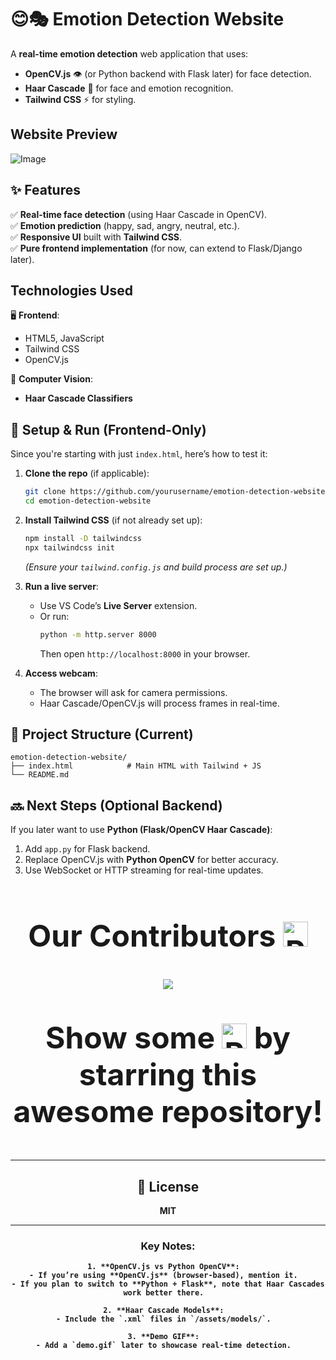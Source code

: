 # 😊🎭 Emotion Detection Website  

A **real-time emotion detection** web application that uses:  
- **OpenCV.js** 👁️ (or Python backend with Flask later) for face detection.  
- **Haar Cascade** 🎨 for face and emotion recognition.  
- **Tailwind CSS** ⚡ for styling.  

## Website Preview
![Image](https://github.com/user-attachments/assets/24668812-fd30-42a2-ae3e-ca290e303cea)   

## ✨ Features  
✅ **Real-time face detection** (using Haar Cascade in OpenCV).  
✅ **Emotion prediction** (happy, sad, angry, neutral, etc.).  
✅ **Responsive UI** built with **Tailwind CSS**.  
✅ **Pure frontend implementation** (for now, can extend to Flask/Django later).  

## Technologies Used  
🖥 **Frontend**:  
- HTML5, JavaScript  
- Tailwind CSS
- OpenCV.js

🤖 **Computer Vision**:  
- **Haar Cascade Classifiers**

## 🚀 Setup & Run (Frontend-Only)  
Since you're starting with just `index.html`, here’s how to test it:  

1. **Clone the repo** (if applicable):  
   ```bash
   git clone https://github.com/yourusername/emotion-detection-website.git
   cd emotion-detection-website
   ```

2. **Install Tailwind CSS** (if not already set up):  
   ```bash
   npm install -D tailwindcss
   npx tailwindcss init
   ```
   *(Ensure your `tailwind.config.js` and build process are set up.)*  

3. **Run a live server**:  
   - Use VS Code’s **Live Server** extension.  
   - Or run:  
     ```bash
     python -m http.server 8000
     ```
     Then open `http://localhost:8000` in your browser.  

4. **Access webcam**:  
   - The browser will ask for camera permissions.  
   - Haar Cascade/OpenCV.js will process frames in real-time.  

## 📂 Project Structure (Current)  
```
emotion-detection-website/
├── index.html            # Main HTML with Tailwind + JS
└── README.md
```

## 🔜 Next Steps (Optional Backend)  
If you later want to use **Python (Flask/OpenCV Haar Cascade)**:  
1. Add `app.py` for Flask backend.  
2. Replace OpenCV.js with **Python OpenCV** for better accuracy.  
3. Use WebSocket or HTTP streaming for real-time updates.  

<div align="center">
  <h2 style="font-size:3rem;">Our Contributors <img src="https://raw.githubusercontent.com/Tarikul-Islam-Anik/Animated-Fluent-Emojis/master/Emojis/Smilies/Red%20Heart.png" alt="Red Heart" width="40" height="40" /></h2>
  <!-- <h3>Thank you for contributing to our repository</h3> -->

<a href="https://github.com/ak-0283/Minor-Project-4th-Sem./graphs/contributors">
<img src="https://contributors-img.web.app/image?repo=ak-0283/Minor-Project-4th-Sem."/> </a>
<p style="font-family:var(--ff-philosopher);font-size:3rem;"><b> Show some <img src="https://raw.githubusercontent.com/Tarikul-Islam-Anik/Animated-Fluent-Emojis/master/Emojis/Smilies/Red%20Heart.png" alt="Red Heart" width="40" height="40" /> by starring this awesome repository!


---

## 📜 License  
MIT  

---

### Key Notes:
```
1. **OpenCV.js vs Python OpenCV**:  
- If you’re using **OpenCV.js** (browser-based), mention it.  
- If you plan to switch to **Python + Flask**, note that Haar Cascades work better there.  

2. **Haar Cascade Models**:  
- Include the `.xml` files in `/assets/models/`.  

3. **Demo GIF**:  
- Add a `demo.gif` later to showcase real-time detection.  
```

